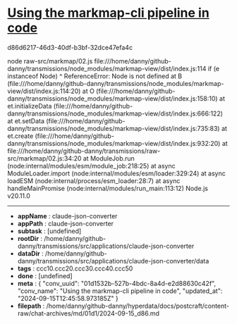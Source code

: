 # [Using the markmap-cli pipeline in code](https://claude.ai/chat/01d1532b-527b-4bdc-8a4d-e2d88630c42f)

d86d6217-46d3-40df-b3bf-32dce47efa4c

node raw-src/markmap/02.js 
file:///home/danny/github-danny/transmissions/node_modules/markmap-view/dist/index.js:114
  if (e instanceof Node)
                   ^
ReferenceError: Node is not defined
    at B (file:///home/danny/github-danny/transmissions/node_modules/markmap-view/dist/index.js:114:20)
    at O (file:///home/danny/github-danny/transmissions/node_modules/markmap-view/dist/index.js:158:10)
    at et.initializeData (file:///home/danny/github-danny/transmissions/node_modules/markmap-view/dist/index.js:666:122)
    at et.setData (file:///home/danny/github-danny/transmissions/node_modules/markmap-view/dist/index.js:735:83)
    at et.create (file:///home/danny/github-danny/transmissions/node_modules/markmap-view/dist/index.js:932:20)
    at file:///home/danny/github-danny/transmissions/raw-src/markmap/02.js:34:20
    at ModuleJob.run (node:internal/modules/esm/module_job:218:25)
    at async ModuleLoader.import (node:internal/modules/esm/loader:329:24)
    at async loadESM (node:internal/process/esm_loader:28:7)
    at async handleMainPromise (node:internal/modules/run_main:113:12)
Node.js v20.11.0

---

* **appName** : claude-json-converter
* **appPath** : claude-json-converter
* **subtask** : [undefined]
* **rootDir** : /home/danny/github-danny/transmissions/src/applications/claude-json-converter
* **dataDir** : /home/danny/github-danny/transmissions/src/applications/claude-json-converter/data
* **tags** : ccc10.ccc20.ccc30.ccc40.ccc50
* **done** : [undefined]
* **meta** : {
  "conv_uuid": "01d1532b-527b-4bdc-8a4d-e2d88630c42f",
  "conv_name": "Using the markmap-cli pipeline in code",
  "updated_at": "2024-09-15T12:45:58.973185Z"
}
* **filepath** : /home/danny/github-danny/hyperdata/docs/postcraft/content-raw/chat-archives/md/01d1/2024-09-15_d86.md
